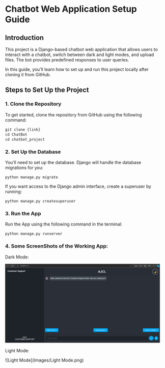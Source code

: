 # Chatbot Web Application Setup Guide

## Introduction

This project is a Django-based chatbot web application that allows users to interact with a chatbot, switch between dark and light modes, and upload files. The bot provides predefined responses to user queries.

In this guide, you'll learn how to set up and run this project locally after cloning it from GitHub.

## Steps to Set Up the Project

### 1. Clone the Repository

To get started, clone the repository from GitHub using the following command:

```
git clone {link}
cd ChatBot
cd chatbot_project
```

### 2. Set Up the Database
You’ll need to set up the database. Django will handle the database migrations for you:

```
python manage.py migrate
```

If you want access to the Django admin interface, create a superuser by running:

```
python manage.py createsuperuser
```

### 3. Run the App
Run the App using the following command in the terminal:

```
python manage.py runserver
```

### 4. Some ScreenShots of the Working App: 

Dark Mode:

![Dark Mode](Images/Dark-Mode.png)

Light Mode:

![Light Mode](Images/Light Mode.png)
